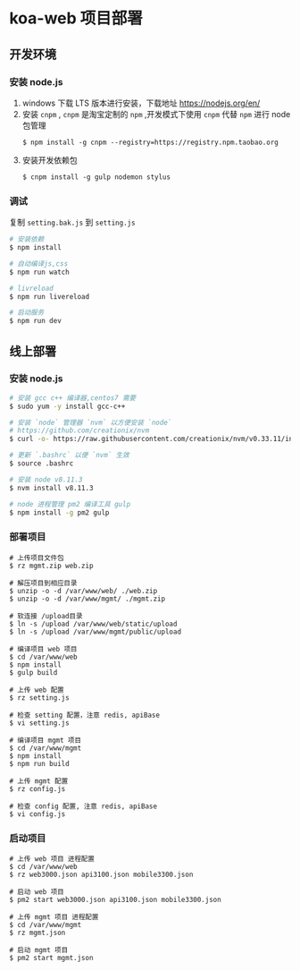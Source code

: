 # koa-web 项目部署

## 开发环境

### 安装 node.js

1.  windows 下载 LTS 版本进行安装，下载地址 https://nodejs.org/en/
2.  安装 `cnpm` , `cnpm` 是淘宝定制的 `npm` ,开发模式下使用 `cnpm` 代替 `npm` 进行 node 包管理
    ```
    $ npm install -g cnpm --registry=https://registry.npm.taobao.org
    ```
3.  安装开发依赖包
    ```
    $ cnpm install -g gulp nodemon stylus
    ```

### 调试

复制 `setting.bak.js` 到 `setting.js`

```bash
# 安装依赖
$ npm install
```

```bash
# 自动编译js,css
$ npm run watch
```

```bash
# livreload
$ npm run livereload
```

```bash
# 启动服务
$ npm run dev
```

## 线上部署

### 安装 node.js

```bash
# 安装 gcc c++ 编译器,centos7 需要
$ sudo yum -y install gcc-c++

# 安装 `node` 管理器 `nvm` 以方便安装 `node`
# https://github.com/creationix/nvm
$ curl -o- https://raw.githubusercontent.com/creationix/nvm/v0.33.11/install.sh | bash

# 更新 `.bashrc` 以便 `nvm` 生效
$ source .bashrc

# 安装 node v8.11.3
$ nvm install v8.11.3

# node 进程管理 pm2 编译工具 gulp
$ npm install -g pm2 gulp
```

### 部署项目

```
# 上传项目文件包
$ rz mgmt.zip web.zip

# 解压项目到相应目录
$ unzip -o -d /var/www/web/ ./web.zip
$ unzip -o -d /var/www/mgmt/ ./mgmt.zip

# 软连接 /upload目录
$ ln -s /upload /var/www/web/static/upload
$ ln -s /upload /var/www/mgmt/public/upload

# 编译项目 web 项目
$ cd /var/www/web
$ npm install
$ gulp build

# 上传 web 配置
$ rz setting.js

# 检查 setting 配置，注意 redis, apiBase
$ vi setting.js

# 编译项目 mgmt 项目
$ cd /var/www/mgmt
$ npm install
$ npm run build

# 上传 mgmt 配置
$ rz config.js

# 检查 config 配置, 注意 redis, apiBase
$ vi config.js
```

### 启动项目

```
# 上传 web 项目 进程配置
$ cd /var/www/web
$ rz web3000.json api3100.json mobile3300.json

# 启动 web 项目
$ pm2 start web3000.json api3100.json mobile3300.json

# 上传 mgmt 项目 进程配置
$ cd /var/www/mgmt
$ rz mgmt.json

# 启动 mgmt 项目
$ pm2 start mgmt.json
```
